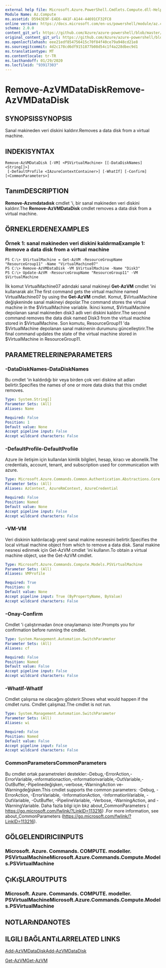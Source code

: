 ```yaml
---
external help file: Microsoft.Azure.PowerShell.Cmdlets.Compute.dll-Help.xml
Module Name: Az.Compute
ms.assetid: D5943E9F-E4E6-4A1F-A144-44691CF32FC8
online version: https://docs.microsoft.com/en-us/powershell/module/az.compute/remove-azvmdatadisk
schema: 2.0.0
content_git_url: https://github.com/Azure/azure-powershell/blob/master/src/Compute/Compute/help/Remove-AzVMDataDisk.md
original_content_git_url: https://github.com/Azure/azure-powershell/blob/master/src/Compute/Compute/help/Remove-AzVMDataDisk.md
ms.openlocfilehash: eee21edf854756415c70f84f40ce79a948cd21e8
ms.sourcegitcommit: 4d2c178cd6df9151877b08d54c1f4a228dbec9d1
ms.translationtype: MT
ms.contentlocale: tr-TR
ms.lasthandoff: 01/29/2020
ms.locfileid: "93917303"
---
```

# <span data-ttu-id="6414d-101">Remove-AzVMDataDisk</span><span class="sxs-lookup"><span data-stu-id="6414d-101">Remove-AzVMDataDisk</span></span>

## <span data-ttu-id="6414d-102">SYNOPSIS</span><span class="sxs-lookup"><span data-stu-id="6414d-102">SYNOPSIS</span></span>
<span data-ttu-id="6414d-103">Sanal makineden veri diskini kaldırır.</span><span class="sxs-lookup"><span data-stu-id="6414d-103">Removes a data disk from a virtual machine.</span></span>

## <span data-ttu-id="6414d-104">INDEKI</span><span class="sxs-lookup"><span data-stu-id="6414d-104">SYNTAX</span></span>

```
Remove-AzVMDataDisk [-VM] <PSVirtualMachine> [[-DataDiskNames] <String[]>]
 [-DefaultProfile <IAzureContextContainer>] [-WhatIf] [-Confirm] [<CommonParameters>]
```

## <span data-ttu-id="6414d-105">Tanım</span><span class="sxs-lookup"><span data-stu-id="6414d-105">DESCRIPTION</span></span>
<span data-ttu-id="6414d-106">**Remove-Azvmdatadısk** cmdlet 'i, bir sanal makineden veri diskini kaldırır.</span><span class="sxs-lookup"><span data-stu-id="6414d-106">The **Remove-AzVMDataDisk** cmdlet removes a data disk from a virtual machine.</span></span>

## <span data-ttu-id="6414d-107">ÖRNEKLERDEN</span><span class="sxs-lookup"><span data-stu-id="6414d-107">EXAMPLES</span></span>

### <span data-ttu-id="6414d-108">Örnek 1: sanal makineden veri diskini kaldırma</span><span class="sxs-lookup"><span data-stu-id="6414d-108">Example 1: Remove a data disk from a virtual machine</span></span>
```
PS C:\> $VirtualMachine = Get-AzVM -ResourceGroupName "ResourceGroup11" -Name "VirtualMachine07" 
PS C:\> Remove-AzVMDataDisk -VM $VirtualMachine -Name "Disk3"
PS C:\> Update-AzVM -ResourceGroupName "ResourceGroup11" -VM $VirtualMachine
```

<span data-ttu-id="6414d-109">İlk komut VirtualMachine07 adındaki sanal makineyi **Get-AzVM** cmdlet 'ini kullanarak alır.</span><span class="sxs-lookup"><span data-stu-id="6414d-109">The first command gets the virtual machine named VirtualMachine07 by using the **Get-AzVM** cmdlet.</span></span>
<span data-ttu-id="6414d-110">Komut, $VirtualMachine değişkeninde sanal makineyi depolar.</span><span class="sxs-lookup"><span data-stu-id="6414d-110">The command stores the virtual machine in the $VirtualMachine variable.</span></span>
<span data-ttu-id="6414d-111">İkinci komut, $VirtualMachine depolanan sanal makineden disk3 adlı veri diskini kaldırır.</span><span class="sxs-lookup"><span data-stu-id="6414d-111">The second command removes the data disk named Disk3 from the virtual machine stored in $VirtualMachine.</span></span>
<span data-ttu-id="6414d-112">Son komutu, ResourceGroup11 'da $VirtualMachine depolanan sanal makinenin durumunu güncelleştirir.</span><span class="sxs-lookup"><span data-stu-id="6414d-112">The final command updates the state of the virtual machine stored in $VirtualMachine in ResourceGroup11.</span></span>

## <span data-ttu-id="6414d-113">PARAMETRELERINE</span><span class="sxs-lookup"><span data-stu-id="6414d-113">PARAMETERS</span></span>

### <span data-ttu-id="6414d-114">-DataDiskNames</span><span class="sxs-lookup"><span data-stu-id="6414d-114">-DataDiskNames</span></span>
<span data-ttu-id="6414d-115">Bu cmdlet 'in kaldırdığı bir veya birden çok veri diskine ait adları belirtir.</span><span class="sxs-lookup"><span data-stu-id="6414d-115">Specifies the names of one or more data disks that this cmdlet removes.</span></span>

```yaml
Type: System.String[]
Parameter Sets: (All)
Aliases: Name

Required: False
Position: 1
Default value: None
Accept pipeline input: False
Accept wildcard characters: False
```

### <span data-ttu-id="6414d-116">-DefaultProfile</span><span class="sxs-lookup"><span data-stu-id="6414d-116">-DefaultProfile</span></span>
<span data-ttu-id="6414d-117">Azure ile iletişim için kullanılan kimlik bilgileri, hesap, kiracı ve abonelik.</span><span class="sxs-lookup"><span data-stu-id="6414d-117">The credentials, account, tenant, and subscription used for communication with azure.</span></span>

```yaml
Type: Microsoft.Azure.Commands.Common.Authentication.Abstractions.Core.IAzureContextContainer
Parameter Sets: (All)
Aliases: AzContext, AzureRmContext, AzureCredential

Required: False
Position: Named
Default value: None
Accept pipeline input: False
Accept wildcard characters: False
```

### <span data-ttu-id="6414d-118">-VM</span><span class="sxs-lookup"><span data-stu-id="6414d-118">-VM</span></span>
<span data-ttu-id="6414d-119">Veri diskinin kaldırılacağı yerel sanal makine nesnesini belirtir.</span><span class="sxs-lookup"><span data-stu-id="6414d-119">Specifies the local virtual machine object from which to remove a data disk.</span></span>
<span data-ttu-id="6414d-120">Sanal makine nesnesi edinmek için Get-AzVM cmdlet 'ini kullanın.</span><span class="sxs-lookup"><span data-stu-id="6414d-120">To obtain a virtual machine object, use the Get-AzVM cmdlet.</span></span>

```yaml
Type: Microsoft.Azure.Commands.Compute.Models.PSVirtualMachine
Parameter Sets: (All)
Aliases: VMProfile

Required: True
Position: 0
Default value: None
Accept pipeline input: True (ByPropertyName, ByValue)
Accept wildcard characters: False
```

### <span data-ttu-id="6414d-121">-Onay</span><span class="sxs-lookup"><span data-stu-id="6414d-121">-Confirm</span></span>
<span data-ttu-id="6414d-122">Cmdlet 'i çalıştırmadan önce onaylamanızı ister.</span><span class="sxs-lookup"><span data-stu-id="6414d-122">Prompts you for confirmation before running the cmdlet.</span></span>

```yaml
Type: System.Management.Automation.SwitchParameter
Parameter Sets: (All)
Aliases: cf

Required: False
Position: Named
Default value: False
Accept pipeline input: False
Accept wildcard characters: False
```

### <span data-ttu-id="6414d-123">-WhatIf</span><span class="sxs-lookup"><span data-stu-id="6414d-123">-WhatIf</span></span>
<span data-ttu-id="6414d-124">Cmdlet çalışırsa ne olacağını gösterir.</span><span class="sxs-lookup"><span data-stu-id="6414d-124">Shows what would happen if the cmdlet runs.</span></span> <span data-ttu-id="6414d-125">Cmdlet çalışmaz.</span><span class="sxs-lookup"><span data-stu-id="6414d-125">The cmdlet is not run.</span></span>

```yaml
Type: System.Management.Automation.SwitchParameter
Parameter Sets: (All)
Aliases: wi

Required: False
Position: Named
Default value: False
Accept pipeline input: False
Accept wildcard characters: False
```

### <span data-ttu-id="6414d-126">CommonParameters</span><span class="sxs-lookup"><span data-stu-id="6414d-126">CommonParameters</span></span>
<span data-ttu-id="6414d-127">Bu cmdlet ortak parametreleri destekler:-Debug,-ErrorAction,-ErrorVariable,-ınformationaction,-ınformationvariable,-OutVariable,-OutBuffer,-Pipelinedeğişken,-verbose,-WarningAction ve-Warningdeğişken.</span><span class="sxs-lookup"><span data-stu-id="6414d-127">This cmdlet supports the common parameters: -Debug, -ErrorAction, -ErrorVariable, -InformationAction, -InformationVariable, -OutVariable, -OutBuffer, -PipelineVariable, -Verbose, -WarningAction, and -WarningVariable.</span></span> <span data-ttu-id="6414d-128">Daha fazla bilgi için bkz about_CommonParameters ( https://go.microsoft.com/fwlink/?LinkID=113216) .</span><span class="sxs-lookup"><span data-stu-id="6414d-128">For more information, see about_CommonParameters (https://go.microsoft.com/fwlink/?LinkID=113216).</span></span>

## <span data-ttu-id="6414d-129">GÖLGELENDIRICI</span><span class="sxs-lookup"><span data-stu-id="6414d-129">INPUTS</span></span>

### <span data-ttu-id="6414d-130">Microsoft. Azure. Commands. COMPUTE. modeller. PSVirtualMachine</span><span class="sxs-lookup"><span data-stu-id="6414d-130">Microsoft.Azure.Commands.Compute.Models.PSVirtualMachine</span></span>

## <span data-ttu-id="6414d-131">ÇıKıŞLAR</span><span class="sxs-lookup"><span data-stu-id="6414d-131">OUTPUTS</span></span>

### <span data-ttu-id="6414d-132">Microsoft. Azure. Commands. COMPUTE. modeller. PSVirtualMachine</span><span class="sxs-lookup"><span data-stu-id="6414d-132">Microsoft.Azure.Commands.Compute.Models.PSVirtualMachine</span></span>

## <span data-ttu-id="6414d-133">NOTLARıNDA</span><span class="sxs-lookup"><span data-stu-id="6414d-133">NOTES</span></span>

## <span data-ttu-id="6414d-134">ILGILI BAĞLANTıLAR</span><span class="sxs-lookup"><span data-stu-id="6414d-134">RELATED LINKS</span></span>

[<span data-ttu-id="6414d-135">Add-AzVMDataDisk</span><span class="sxs-lookup"><span data-stu-id="6414d-135">Add-AzVMDataDisk</span></span>](./Add-AzVMDataDisk.md)

[<span data-ttu-id="6414d-136">Get-AzVM</span><span class="sxs-lookup"><span data-stu-id="6414d-136">Get-AzVM</span></span>](./Get-AzVM.md)



